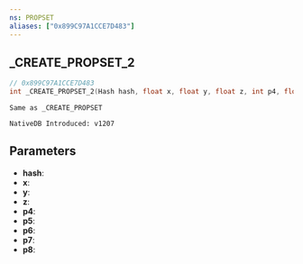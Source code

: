 ```yaml
---
ns: PROPSET
aliases: ["0x899C97A1CCE7D483"]
---
```

## _CREATE_PROPSET_2

```c
// 0x899C97A1CCE7D483
int _CREATE_PROPSET_2(Hash hash, float x, float y, float z, int p4, float p5, float p6, BOOL p7, BOOL p8);
```

```
Same as _CREATE_PROPSET

NativeDB Introduced: v1207
```

## Parameters
* **hash**:
* **x**:
* **y**:
* **z**:
* **p4**:
* **p5**:
* **p6**:
* **p7**:
* **p8**:
